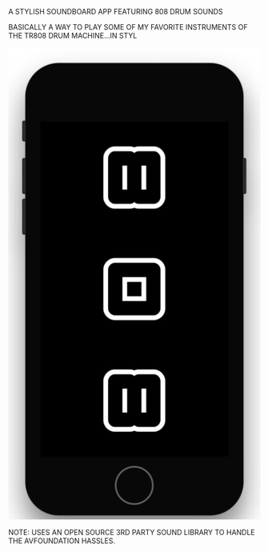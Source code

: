 A STYLISH SOUNDBOARD APP FEATURING 808 DRUM SOUNDS

BASICALLY A WAY TO PLAY SOME OF MY FAVORITE INSTRUMENTS OF THE TR808 DRUM MACHINE...IN STYL

![alt text](https://raw.githubusercontent.com/01GOD/IOS_SOUNDBOARD_808/master/808.png)

NOTE: USES AN OPEN SOURCE 3RD PARTY SOUND LIBRARY TO HANDLE THE AVFOUNDATION HASSLES. 
